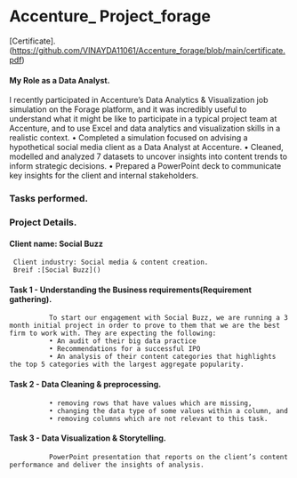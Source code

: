 # Accenture_ Project_forage

[Certificate].(https://github.com/VINAYDA11061/Accenture_forage/blob/main/certificate.pdf)
#### My Role as a Data Analyst.
I recently participated in Accenture’s Data Analytics & Visualization job simulation on the Forage platform, and it was incredibly useful to understand what it might be like to participate in a typical project team at Accenture, and to use Excel and data analytics and visualization skills in a realistic context.
•	Completed a simulation focused on advising a hypothetical social media client as a Data Analyst at Accenture.
•	Cleaned, modelled and analyzed 7 datasets to uncover insights into content trends to inform strategic decisions.
•	Prepared a PowerPoint deck to communicate key insights for the client and internal stakeholders.

### Tasks performed.
### Project Details.
#### Client name: Social Buzz 
     Client industry: Social media & content creation.
     Breif :[Social Buzz]()
#### Task 1 - Understanding the Business requirements(Requirement gathering).
              To start our engagement with Social Buzz, we are running a 3 month initial project in order to prove to them that we are the best firm to work with. They are expecting the following: 
              • An audit of their big data practice 
              • Recommendations for a successful IPO 
              • An analysis of their content categories that highlights the top 5 categories with the largest aggregate popularity.
#### Task 2 - Data Cleaning & preprocessing.
              •	removing rows that have values which are missing,
              •	changing the data type of some values within a column, and
              •	removing columns which are not relevant to this task.

#### Task 3 - Data Visualization & Storytelling.
              
              PowerPoint presentation that reports on the client’s content performance and deliver the insights of analysis.
